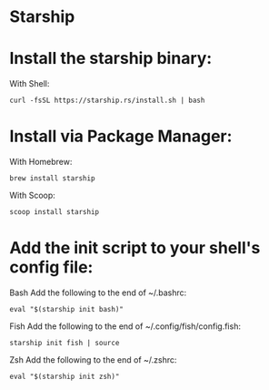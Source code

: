 # Starship

  # Install the starship binary: 

With Shell:
  
    curl -fsSL https://starship.rs/install.sh | bash
    
  # Install via Package Manager:

  With Homebrew:

    brew install starship

  With Scoop:

    scoop install starship
    
 
# Add the init script to your shell's config file:

  Bash
  Add the following to the end of ~/.bashrc:
  
    eval "$(starship init bash)"
    
  Fish
  Add the following to the end of ~/.config/fish/config.fish:
  
    starship init fish | source
    
  Zsh
  Add the following to the end of ~/.zshrc:
  
    eval "$(starship init zsh)"
